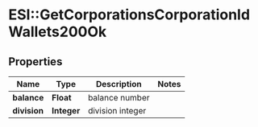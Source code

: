 # ESI::GetCorporationsCorporationIdWallets200Ok

## Properties
Name | Type | Description | Notes
------------ | ------------- | ------------- | -------------
**balance** | **Float** | balance number | 
**division** | **Integer** | division integer | 

